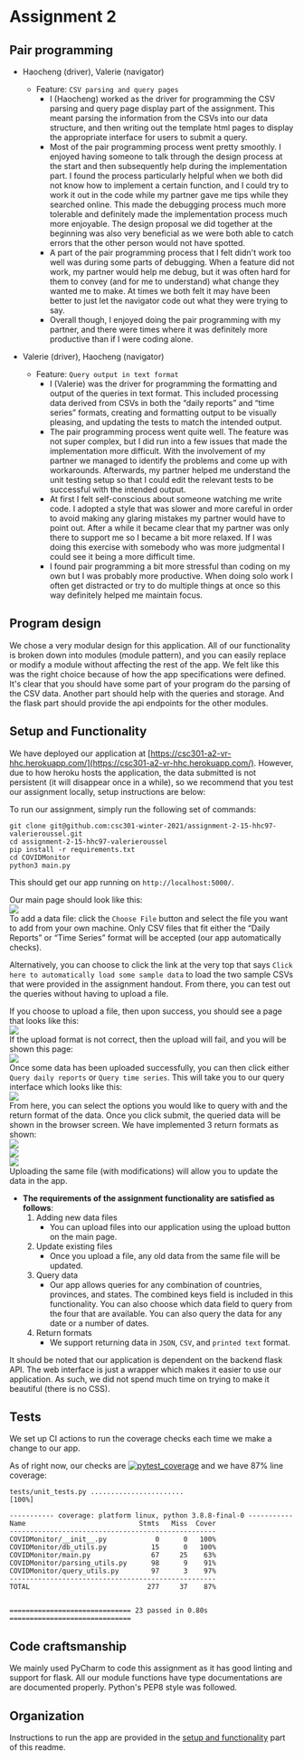# Assignment 2

## Pair programming
- Haocheng (driver), Valerie (navigator)
    - Feature: `CSV parsing and query pages`
        - I (Haocheng) worked as the driver for programming the CSV parsing and query page display part of the
        assignment. This meant parsing the information from the CSVs into our data structure, and then writing out
        the template html pages to display the appropriate interface for users to submit a query.
        - Most of the pair programming process went pretty smoothly. I enjoyed having someone to talk through the design
        process at the start and then subsequently help during the implementation part. I found the process particularly
        helpful when we both did not know how to implement a certain function, and I could try to work it out in the
        code while my partner gave me tips while they searched online. This made the debugging process much more
        tolerable and definitely made the implementation process much more enjoyable. The design proposal we did
        together at the beginning was also very beneficial as we were both able to catch errors that the other person
        would not have spotted.
        - A part of the pair programming process that I felt didn't work too well was during some parts of debugging.
        When a feature did not work, my partner would help me debug, but it was often hard for them to convey (and
        for me to understand) what change they wanted me to make. At times we both felt it may have been better to just
        let the navigator code out what they were trying to say.
        - Overall though, I enjoyed doing the pair programming with my partner, and there were times where it was
        definitely more productive than if I were coding alone.

- Valerie (driver), Haocheng (navigator)
    - Feature: `Query output in text format`
        - I (Valerie) was the driver for programming the formatting and output of the queries in text format.
        This included processing data derived from CSVs in both the “daily reports” and “time series” formats,
        creating and formatting output to be visually pleasing, and updating the tests to match the intended output.
        - The pair programming process went quite well. The feature was not super complex, but I did run into a few issues
        that made the implementation more difficult. With the involvement of my partner we managed to identify the problems
        and come up with workarounds. Afterwards, my partner helped me understand the unit testing setup so that I could
        edit the relevant tests to be successful with the intended output.
        - At first I felt self-conscious about someone watching me write code. I adopted a style that was slower and more
        careful in order to avoid making any glaring mistakes my partner would have to point out. After a while it became clear
        that my partner was only there to support me so I became a bit more relaxed. If I was doing this exercise with somebody who
        was more judgmental I could see it being a more difficult time.
        - I found pair programming a bit more stressful than coding on my own but I was probably more productive. When doing
        solo work I often get distracted or try to do multiple things at once so this way definitely helped me maintain focus.

## Program design
We chose a very modular design for this application. All of our functionality is broken down into modules (module
pattern), and you can easily replace or modify a module without affecting the rest of the app. We felt like this was
the right choice because of how the app specifications were defined. It's clear that you should have some part of your
program do the parsing of the CSV data. Another part should help with the queries and storage. And the flask part
should provide the api endpoints for the other modules.

## Setup and Functionality
We have deployed our application at [https://csc301-a2-vr-hhc.herokuapp.com/](https://csc301-a2-vr-hhc.herokuapp.com/).
However, due to how heroku hosts the application, the data submitted is not persistent (it will disappear once in
a while), so we recommend that you test our assignment locally, setup instructions are below:

To run our assignment, simply run the following set of commands:
```shell script
git clone git@github.com:csc301-winter-2021/assignment-2-15-hhc97-valerieroussel.git
cd assignment-2-15-hhc97-valerieroussel
pip install -r requirements.txt
cd COVIDMonitor
python3 main.py
```
This should get our app running on `http://localhost:5000/`.

Our main page should look like this:  
![](readme_images/main.PNG)  
To add a data file: click the `Choose File` button and select the file you want to add from your own machine.
Only CSV files that fit either the “Daily Reports” or “Time Series” format will be accepted (our app automatically
checks).

Alternatively, you can choose to click the link at the very top that says
`Click here to automatically load some sample data` to load the two sample CSVs that were provided in the assignment
handout. From there, you can test out the queries without having to upload a file.

If you choose to upload a file, then upon success, you should see a page that looks like this:  
![](readme_images/success.PNG)  
If the upload format is not correct, then the upload will fail, and you will be shown this page:  
![](readme_images/fail.PNG)  
Once some data has been uploaded successfully, you can then click either `Query daily reports` or `Query time series`.
This will take you to our query interface which looks like this:  
![](readme_images/daily_query.PNG)  
From here, you can select the options you would like to query with and the return format of the data. Once you click
submit, the queried data will be shown in the browser screen.
We have implemented 3 return formats as shown:  
![](readme_images/json_return.PNG)  
![](readme_images/csv_return.PNG)  
![](readme_images/text_return.PNG)  
Uploading the same file (with modifications) will allow you to update the data in the app.

- **The requirements of the assignment functionality are satisfied as follows**:
    1. Adding new data files
        - You can upload files into our application using the upload button on the main page.
    2. Update existing files
        - Once you upload a file, any old data from the same file will be updated.
    3. Query data
        - Our app allows queries for any combination of countries, provinces, and states. The combined keys
        field is included in this functionality. You can also choose which data field to query from the four that
        are available. You can also query the data for any date or a number of dates.
    4. Return formats
        - We support returning data in `JSON`, `CSV`, and `printed text` format.

It should be noted that our application is dependent on the backend flask API. The web interface is just a wrapper
which makes it easier to use our application. As such, we did not spend much time on trying to make it beautiful
(there is no CSS).

## Tests
We set up CI actions to run the coverage checks each time we make a change to our app.

As of right now, our checks are [![pytest_coverage](https://github.com/csc301-winter-2021/assignment-2-15-hhc97-valerieroussel/actions/workflows/coverage_check.yml/badge.svg)](https://github.com/csc301-winter-2021/assignment-2-15-hhc97-valerieroussel/actions/workflows/coverage_check.yml)
and we have 87% line coverage:
```text
tests/unit_tests.py .......................                              [100%]

----------- coverage: platform linux, python 3.8.8-final-0 -----------
Name                            Stmts   Miss  Cover
---------------------------------------------------
COVIDMonitor/__init__.py            0      0   100%
COVIDMonitor/db_utils.py           15      0   100%
COVIDMonitor/main.py               67     25    63%
COVIDMonitor/parsing_utils.py      98      9    91%
COVIDMonitor/query_utils.py        97      3    97%
---------------------------------------------------
TOTAL                             277     37    87%


============================== 23 passed in 0.80s ==============================
```

## Code craftsmanship
We mainly used PyCharm to code this assignment as it has good linting and support for flask. All our module functions
have type documentations are are documented properly. Python's PEP8 style was followed.

## Organization
Instructions to run the app are provided in the [setup and functionality](#setup-and-functionality) part of this readme.
